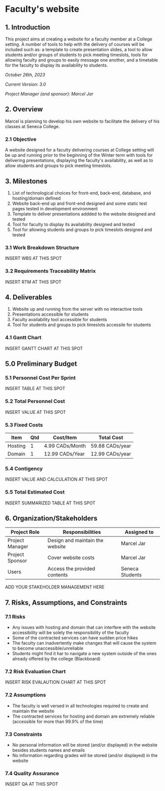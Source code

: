 # Faculty's website

## 1. Introduction

This project aims at creating a website for a faculty member at a College setting. A number of tools to help with the delivery of courses will be included such as: a template to create presentation slides, a tool to allow students and/or groups of students to pick meeting timeslots, tools for allowing faculty and groups to easily message one another, and a timetable for the faculty to display its availability to students.

*October 26th, 2023*

*Current Version: 3.0*

*Project Manager (and sponsor): Marcel Jar*

## 2. Overview

Marcel is planning to develop his own website to facilitate the delivery of his classes at Seneca College.

### 2.1 Objective

A website designed for a faculty delivering courses at College setting will be up and running prior to the beginning of the Winter term with tools for delivering presentations, displaying the faculty's availability, as well as to allow students and groups to pick meeting timeslots.

## 3. Milestones

1. List of technological choices for front-end, back-end, database, and hosting/domain defined
2. Website back-end up and front-end designed and some static test pages tested in development environment
3. Template to deliver presentations addded to the website designed and tested
4. Tool for faculty to display its availability designed and tested
5. Tool for allowing students and groups to pick timeslots designed and tested

### 3.1 Work Breakdown Structure

INSERT WBS AT THIS SPOT

### 3.2 Requirements Traceability Matrix

INSERT RTM AT THIS SPOT

## 4. Deliverables

1. Website up and running from the server with no interactive tools
2. Presentations accessible for students
3. Faculty availability tool accessible for students
4. Tool for students and groups to pick timeslots accessile for students

### 4.1 Gantt Chart

INSERT GANTT CHART AT THIS SPOT

## 5.0 Preliminary Budget


### 5.1 Personnel Cost Per Sprint

INSERT TABLE AT THIS SPOT

### 5.2 Total Personnel Cost

INSERT VALUE AT THIS SPOT

### 5.3 Fixed Costs
| Item | Qtd | Cost/Item | Total Cost |
| ----------- | ----------- | ----------- |  ----------- |
| Hosting  | 1 | 4.99 CADs/Month| 59.88 CADs/year|
| Domain | 1| 12.99 CADs/Year| 12.99 CADs/year|

### 5.4 Contigency

INSERT VALUE AND CALCULATION AT THIS SPOT

### 5.5 Total Estimated Cost

INSERT SUMMARIZED TABLE AT THIS SPOT

## 6. Organization/Stakeholders

| Project Role | Responsibilities | Assigned to |
| ----------- | ----------- | ----------- |
| Project Manager | Design and maintain the website| Marcel Jar|
| Project Sponsor | Cover website costs | Marcel Jar|
| Users | Access the provided contents  | Seneca Students|

ADD YOUR STAKEHOLDER MANAGEMENT HERE

## 7. Risks, Assumptions, and Constraints

### 7.1 Risks

- Any issues with hosting and domain that can interfere with the website accessibility will be solely the responsibility of the faculty
- Some of the contracted services can have sudden price hikes
- The faculty can inadvertently make changes that will cause the system to become unaccessible/unreliable
- Students might find it har to navigate a new system outside of the ones already offered by the college (Blackboard)

### 7.2 Risk Evaluation Chart 

INSERT RISK EVALAUTION CHART AT THIS SPOT

### 7.2 Assumptions

- The faculty is well versed in all technologies required to create and maintain the website
- The contracted services for hosting and domain are extremely reliable (accessible for more than 99.9% of the time)

### 7.3 Constraints

- No personal information will be stored (and/or displayed) in the website besides students names and emails
- No information regarding grades will be stored (and/or displayed) in the website

### 7.4 Quality Assurance

INSERT QA AT THIS SPOT



